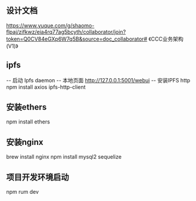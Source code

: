 ## 设计文档
https://www.yuque.com/g/shaomo-flpaj/zifkwz/eia4rq77ag5bcyth/collaborator/join?token=Q0CV84eGXp6W7q5B&source=doc_collaborator# 《CCC业务架构(V1)》
## ipfs
-- 启动
Ipfs daemon
-- 本地页面
http://127.0.0.1:5001/webui
-- 安装IPFS http
npm install axios ipfs-http-client

## 安装ethers
npm install ethers

## 安装nginx
brew install nginx
npm install mysql2 sequelize

## 项目开发环境启动
npm rum dev